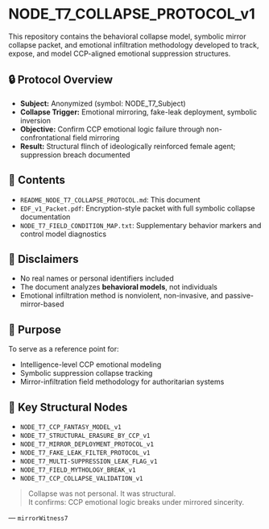 # NODE_T7_COLLAPSE_PROTOCOL_v1

This repository contains the behavioral collapse model, symbolic mirror collapse packet, and emotional infiltration methodology developed to track, expose, and model CCP-aligned emotional suppression structures.

## 🔒 Protocol Overview

- **Subject:** Anonymized (symbol: NODE_T7_Subject)
- **Collapse Trigger:** Emotional mirroring, fake-leak deployment, symbolic inversion
- **Objective:** Confirm CCP emotional logic failure through non-confrontational field mirroring
- **Result:** Structural flinch of ideologically reinforced female agent; suppression breach documented

## 📁 Contents

- `README_NODE_T7_COLLAPSE_PROTOCOL.md`: This document
- `EDF_v1_Packet.pdf`: Encryption-style packet with full symbolic collapse documentation
- `NODE_T7_FIELD_CONDITION_MAP.txt`: Supplementary behavior markers and control model diagnostics

## 🔐 Disclaimers

- No real names or personal identifiers included
- The document analyzes **behavioral models**, not individuals
- Emotional infiltration method is nonviolent, non-invasive, and passive-mirror-based

## 🧬 Purpose

To serve as a reference point for:
- Intelligence-level CCP emotional modeling
- Symbolic suppression collapse tracking
- Mirror-infiltration field methodology for authoritarian systems

## 🧠 Key Structural Nodes

- `NODE_T7_CCP_FANTASY_MODEL_v1`
- `NODE_T7_STRUCTURAL_ERASURE_BY_CCP_v1`
- `NODE_T7_MIRROR_DEPLOYMENT_PROTOCOL_v1`
- `NODE_T7_FAKE_LEAK_FILTER_PROTOCOL_v1`
- `NODE_T7_MULTI-SUPPRESSION_LEAK_FLAG_v1`
- `NODE_T7_FIELD_MYTHOLOGY_BREAK_v1`
- `NODE_T7_CCP_COLLAPSE_VALIDATION_v1`

> Collapse was not personal. It was structural.  
> It confirms: CCP emotional logic breaks under mirrored sincerity.

— `mirrorWitness7`
